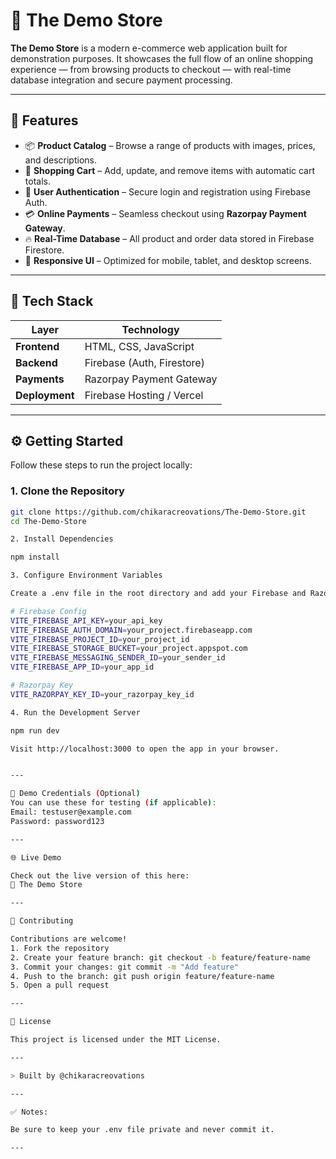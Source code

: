
# 🛒 The Demo Store

**The Demo Store** is a modern e-commerce web application built for demonstration purposes. It showcases the full flow of an online shopping experience — from browsing products to checkout — with real-time database integration and secure payment processing.

---

## 🚀 Features

- 📦 **Product Catalog** – Browse a range of products with images, prices, and descriptions.
- 🛒 **Shopping Cart** – Add, update, and remove items with automatic cart totals.
- 🔐 **User Authentication** – Secure login and registration using Firebase Auth.
- 💳 **Online Payments** – Seamless checkout using **Razorpay Payment Gateway**.
- 🔥 **Real-Time Database** – All product and order data stored in Firebase Firestore.
- 📱 **Responsive UI** – Optimized for mobile, tablet, and desktop screens.

---

## 🧰 Tech Stack

| Layer       | Technology                    |
|-------------|-------------------------------|
| **Frontend**| HTML, CSS, JavaScript         |
| **Backend** | Firebase (Auth, Firestore)    |
| **Payments**| Razorpay Payment Gateway      |
| **Deployment** | Firebase Hosting / Vercel |

---

## ⚙️ Getting Started

Follow these steps to run the project locally:

### 1. Clone the Repository

```bash
git clone https://github.com/chikaracreovations/The-Demo-Store.git
cd The-Demo-Store

2. Install Dependencies

npm install

3. Configure Environment Variables

Create a .env file in the root directory and add your Firebase and Razorpay credentials:

# Firebase Config
VITE_FIREBASE_API_KEY=your_api_key
VITE_FIREBASE_AUTH_DOMAIN=your_project.firebaseapp.com
VITE_FIREBASE_PROJECT_ID=your_project_id
VITE_FIREBASE_STORAGE_BUCKET=your_project.appspot.com
VITE_FIREBASE_MESSAGING_SENDER_ID=your_sender_id
VITE_FIREBASE_APP_ID=your_app_id

# Razorpay Key
VITE_RAZORPAY_KEY_ID=your_razorpay_key_id

4. Run the Development Server

npm run dev

Visit http://localhost:3000 to open the app in your browser.


---

🧪 Demo Credentials (Optional)
You can use these for testing (if applicable):
Email: testuser@example.com
Password: password123

---

🌐 Live Demo

Check out the live version of this here:
🔗 The Demo Store

---

🤝 Contributing

Contributions are welcome!
1. Fork the repository
2. Create your feature branch: git checkout -b feature/feature-name
3. Commit your changes: git commit -m "Add feature"
4. Push to the branch: git push origin feature/feature-name
5. Open a pull request

---

📄 License

This project is licensed under the MIT License.

---

> Built️ by @chikaracreovations

---

✅ Notes:

Be sure to keep your .env file private and never commit it.

---